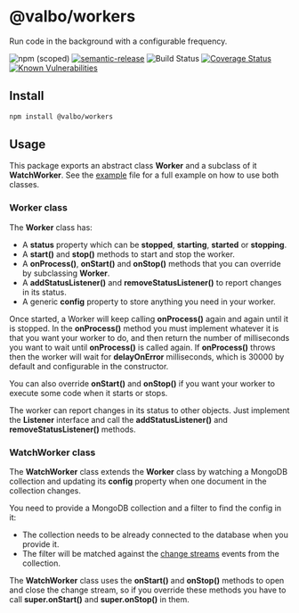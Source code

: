 # @valbo/workers

Run code in the background with a configurable frequency.

![npm (scoped)](https://img.shields.io/npm/v/@valbo/workers)
[![semantic-release](https://img.shields.io/badge/%20%20%F0%9F%93%A6%F0%9F%9A%80-semantic--release-e10079.svg)](https://github.com/semantic-release/semantic-release)
![Build Status](https://img.shields.io/github/workflow/status/valverdealbo/workers/CI)
[![Coverage Status](https://coveralls.io/repos/github/valverdealbo/workers/badge.svg?branch=main)](https://coveralls.io/github/valverdealbo/workers?branch=main)
[![Known Vulnerabilities](https://snyk.io/test/github/valverdealbo/workers/badge.svg?targetFile=package.json)](https://snyk.io/test/github/valverdealbo/workers?targetFile=package.json)

## Install

```bash
npm install @valbo/workers
```

## Usage

This package exports an abstract class **Worker** and a subclass of it **WatchWorker**. See the [example](src/example.ts) file for a full example on how 
to use both classes.

### Worker class

The **Worker** class has:

- A **status** property which can be **stopped**, **starting**, **started** or **stopping**.
- A **start()** and **stop()** methods to start and stop the worker.
- A **onProcess()**, **onStart()** and **onStop()** methods that you can override by subclassing **Worker**.
- A **addStatusListener()** and **removeStatusListener()** to report changes in its status.
- A generic **config** property to store anything you need in your worker.

Once started, a Worker will keep calling **onProcess()** again and again until it is stopped. In the **onProcess()** method you must implement whatever it is 
that you want your worker to do, and then return the number of milliseconds you want to wait until **onProcess()** is called again. If **onProcess()** throws 
then the worker will wait for **delayOnError** milliseconds, which is 30000 by default and configurable in the constructor.

You can also override **onStart()** and **onStop()** if you want your worker to execute some code when it starts or stops.

The worker can report changes in its status to other objects. Just implement the **Listener** interface and call the **addStatusListener()** and **removeStatusListener()** methods.

### WatchWorker class

The **WatchWorker** class extends the **Worker** class by watching a MongoDB collection and updating its **config** property when one document in the collection changes.

You need to provide a MongoDB collection and a filter to find the config in it:

- The collection needs to be already connected to the database when you provide it.
- The filter will be matched against the [change streams](https://docs.mongodb.com/manual/changeStreams/) events from the collection.

The **WatchWorker** class uses the **onStart()** and **onStop()** methods to open and close the change stream, so if you override these methods you have to call 
**super.onStart()** and **super.onStop()** in them.
